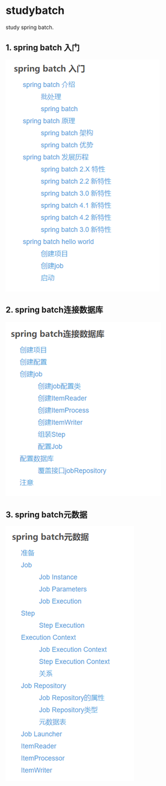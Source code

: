 # studybatch
study spring batch.
## 1. spring batch 入门
![spring batch 入门](.image/spring%20batch%20入门.png)  

## 2. spring batch连接数据库
![spring batch连接数据库](.image/spring%20batch连接数据库.png)  

## 3. spring batch元数据
![spring batch元数据](.image/spring%20batch元数据.png)  
